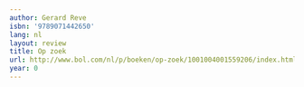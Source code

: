 ```yaml
---
author: Gerard Reve
isbn: '9789071442650'
lang: nl
layout: review
title: Op zoek
url: http://www.bol.com/nl/p/boeken/op-zoek/1001004001559206/index.html
year: 0
---
```


